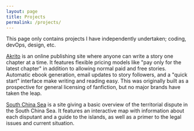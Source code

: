 ```yaml
---
layout: page
title: Projects
permalink: /projects/
---
```

This page only contains projects I have independently undertaken; coding, devOps, design, etc. 


[Akrito](https://www.akrito.com/) is an online publishing site where anyone can write a story one chapter at a time. It features flexible pricing models like "pay only for the latest chapter" in addition to allowing normal paid and free stories. Automatic ebook generation, email updates to story followers, and a "quick start" interface make writing and reading easy. This was originally built as a prospective for general licensing of fanfiction, but no major brands have taken the leap. 

[South China Sea](http://southchinasea.co) is a site giving a basic overview of the territorial dispute in the South China Sea. It features an interactive map with information about each disputant and a guide to the islands, as well as a primer to the legal issues and current situation. 
